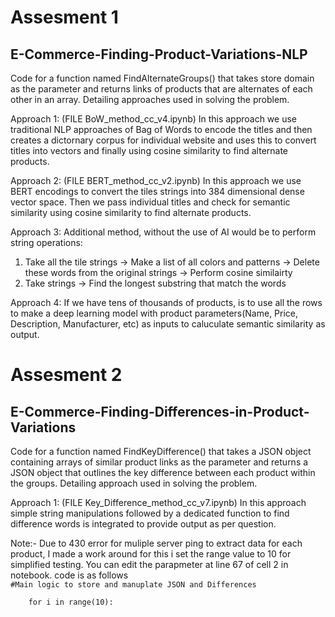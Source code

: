 # Assesment 1  

## E-Commerce-Finding-Product-Variations-NLP
Code for a function named FindAlternateGroups() that takes store domain as the parameter and returns links of products that are alternates of each other in an array. Detailing approaches used in solving the problem.
  
    
Approach 1: (FILE BoW_method_cc_v4.ipynb) In this approach we use traditional NLP approaches of Bag of Words to encode the titles and then creates a dictornary corpus for individual website and uses this to convert titles into vectors and finally using cosine similarity to find alternate products.  
  
Approach 2: (FILE BERT_method_cc_v2.ipynb) In this approach we use BERT encodings to convert the tiles strings into 384 dimensional dense vector space. Then we pass individual titles and check for semantic similarity using cosine similarity to find alternate products.
  
Approach 3: Additional method, without the use of AI would be to perform string operations:  
1. Take all the tile strings -> Make a list of all colors and patterns -> Delete these words from the original strings -> Perform cosine similairty
2. Take strings -> Find the longest substring that match the words
  
Approach 4: If we have tens of thousands of products, is to use all the rows to make a deep learning model with product parameters(Name, Price, Description, Manufacturer, etc) as inputs to caluculate semantic similarity as output.
  
# Assesment 2  

## E-Commerce-Finding-Differences-in-Product-Variations  
Code for a function named FindKeyDifference() that takes a JSON object containing arrays of similar product links as the parameter and returns a JSON object that outlines the key difference between each product within the groups. Detailing approach used in solving the problem.  

Approach 1: (FILE Key_Difference_method_cc_v7.ipynb) In this approach simple string manipulations followed by a dedicated function to find difference words is integrated to provide output as per question.    

Note:- Due to 430 error for muliple server ping to extract data for each product, I made a work around for this i set the range value to 10 for simplified testing. You can edit the parapmeter at line 67 of cell 2 in notebook. code is as follows  
`#Main logic to store and manuplate JSON and Differences`  

`    for i in range(10):`
